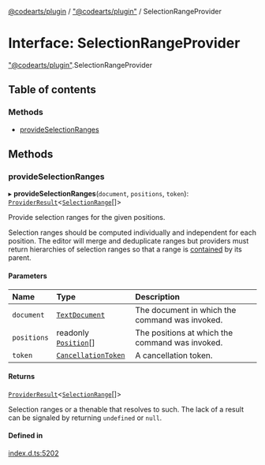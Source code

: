 [@codearts/plugin](../README.md) / ["@codearts/plugin"](../modules/_codearts_plugin_.md) / SelectionRangeProvider

# Interface: SelectionRangeProvider

["@codearts/plugin"](../modules/_codearts_plugin_.md).SelectionRangeProvider

## Table of contents

### Methods

- [provideSelectionRanges](codearts_plugin_.SelectionRangeProvider.md#provideselectionranges)

## Methods

### provideSelectionRanges

▸ **provideSelectionRanges**(`document`, `positions`, `token`): [`ProviderResult`](../modules/_codearts_plugin_.md#providerresult)<[`SelectionRange`](../classes/codearts_plugin_.SelectionRange.md)[]\>

Provide selection ranges for the given positions.

Selection ranges should be computed individually and independent for each position. The editor will merge
and deduplicate ranges but providers must return hierarchies of selection ranges so that a range
is [contained](../classes/codearts_plugin_.Range.md#contains) by its parent.

#### Parameters

| Name | Type | Description |
| :------ | :------ | :------ |
| `document` | [`TextDocument`](codearts_plugin_.TextDocument.md) | The document in which the command was invoked. |
| `positions` | readonly [`Position`](../classes/codearts_plugin_.Position.md)[] | The positions at which the command was invoked. |
| `token` | [`CancellationToken`](codearts_plugin_.CancellationToken.md) | A cancellation token. |

#### Returns

[`ProviderResult`](../modules/_codearts_plugin_.md#providerresult)<[`SelectionRange`](../classes/codearts_plugin_.SelectionRange.md)[]\>

Selection ranges or a thenable that resolves to such. The lack of a result can be
signaled by returning `undefined` or `null`.

#### Defined in

[index.d.ts:5202](https://github.com/shuyaqian/cloudide-plugin-api/blob/3fbdd11/index.d.ts#L5202)
